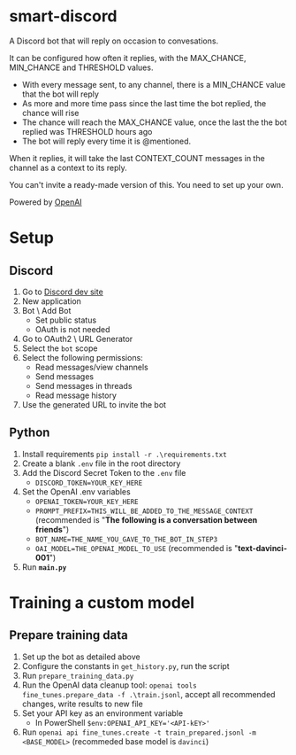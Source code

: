 # smart-discord
A Discord bot that will reply on occasion to convesations.

It can be configured how often it replies, with the MAX_CHANCE, MIN_CHANCE and THRESHOLD values.
- With every message sent, to any channel, there is a MIN_CHANCE value that the bot will reply
- As more and more time pass since the last time the bot replied, the chance will rise
- The chance will reach the MAX_CHANCE value, once the last the the bot replied was THRESHOLD hours ago
- The bot will reply every time it is @mentioned.

When it replies, it will take the last CONTEXT_COUNT messages in the channel as a context to its reply.

You can't invite a ready-made version of this. You need to set up your own.

Powered by [OpenAI](https://openai.com/)

# Setup
## Discord
1. Go to [Discord dev site](https://discord.com/developers/applications)
2. New application
3. Bot \ Add Bot
   - Set public status
   - OAuth is not needed 
4. Go to OAuth2 \ URL Generator
5. Select the `bot` scope
6. Select the following permissions:
    - Read messages/view channels
    - Send messages
    - Send messages in threads
    - Read message history
7. Use the generated URL to invite the bot


## Python
1. Install requirements `pip install -r .\requirements.txt`
2. Create a blank `.env` file in the root directory
3. Add the Discord Secret Token to the `.env` file
    - `DISCORD_TOKEN=YOUR_KEY_HERE`
4. Set the OpenAI .env variables
   - `OPENAI_TOKEN=YOUR_KEY_HERE`
   - `PROMPT_PREFIX=THIS_WILL_BE_ADDED_TO_THE_MESSAGE_CONTEXT` (recommended is "**The following is a conversation between friends**")
   - `BOT_NAME=THE_NAME_YOU_GAVE_TO_THE_BOT_IN_STEP3`
   - `OAI_MODEL=THE_OPENAI_MODEL_TO_USE` (recommended is "**text-davinci-001**")
5. Run **`main.py`**

# Training a custom model
## Prepare training data
1. Set up the bot as detailed above
2. Configure the constants in `get_history.py`, run the script
3. Run `prepare_training_data.py`
4. Run the OpenAI data cleanup tool: `openai tools fine_tunes.prepare_data -f .\train.jsonl`, accept all recommended changes, write results to new file
5. Set your API key as an environment variable
   - In PowerShell  `$env:OPENAI_API_KEY='<API-kEY>'`
6. Run `openai api fine_tunes.create -t train_prepared.jsonl -m <BASE_MODEL>` (recommeded base model is `davinci`)